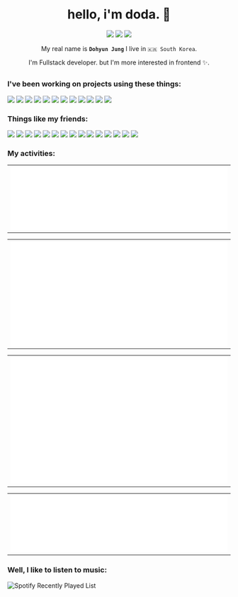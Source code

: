 <h1 align="center">hello, i'm doda. 👋</h1>

<p align="center">
  <a href="mailto:me@doda.dev"><img src="https://shields.io/badge/-e--mail-red?style=for-the-badge&logo=gmail&logoColor=fff&labelColor=333" /></a> <a href="https://github.com/ddarkr"><img src="https://shields.io/badge/-Github-181717?style=for-the-badge&logo=github&logoColor=fff&labelColor=333" /></a> <a href="https://gitlab.com/ddark"><img src="https://shields.io/badge/-Gitlab-FCA121?style=for-the-badge&logo=gitlab&logoColor=fff&labelColor=333" /></a>
</p>

<p align="center">My real name is <b><code>Dohyun Jung</code></b> I live in <code>🇰🇷 South Korea</code>.</p>

<p align="center">I'm Fullstack developer. but I'm more interested in frontend ✨.</p>

<h2></h2>

### I've been working on projects using these things:
<img src="https://img.shields.io/badge/-TypeScript-3178C6?style=flat-square&logo=TypeScript&logoColor=white" /> <img src="https://img.shields.io/badge/-React-20232a?style=flat-square&logo=React&logoColor=61DAFB" /> <img src="https://img.shields.io/badge/-Next.js-000?style=flat-square&logo=Next.js&logoColor=white" /> <img src="https://img.shields.io/badge/-Nest.js-E0234E?style=flat-square&logo=NestJS&logoColor=white" /> <img src="https://img.shields.io/badge/-Vue.js-4FC08D?style=flat-square&logo=Vue.js&logoColor=white" /> <img src="https://img.shields.io/badge/-Nuxt.js-00C58E?style=flat-square&logo=Nuxt.js&logoColor=white" /> <img src="https://img.shields.io/badge/-Laravel-FF2D20?style=flat-square&logo=Laravel&logoColor=white" /> <img src="https://img.shields.io/badge/-PHP-777BB4?style=flat-square&logo=PHP&logoColor=white" /> <img src="https://img.shields.io/badge/-Sass-CC6699?style=flat-square&logo=Sass&logoColor=white" /> <img src="https://img.shields.io/badge/-GraphQL-E10098?style=flat-square&logo=graphql&logoColor=white" /> <img src="https://img.shields.io/badge/-webpack-2b3a42?style=flat-square&logo=webpack&logoColor=8DD6F9" /> <img src="https://img.shields.io/badge/-styled_components-DB7093?style=flat-square&logo=styled-components&logoColor=white" />

### Things like my friends:

<img src="https://img.shields.io/badge/-Git-F05032?style=flat-square&logo=git&logoColor=white" /> <img src="https://img.shields.io/badge/-macOS-000?style=flat-square&logo=Apple&logoColor=white" /> <img src="https://img.shields.io/badge/-Ubuntu-E95420?style=flat-square&logo=Ubuntu&logoColor=white" /> <img src="https://img.shields.io/badge/-Brave_Browser-FB542B?style=flat-square&logo=brave&logoColor=white" /> <img src="https://img.shields.io/badge/-Prettier-F7B93E?style=flat-square&logo=prettier&logoColor=white" /> <img src="https://img.shields.io/badge/-Vercel-000?style=flat-square&logo=Vercel&logoColor=white" /> <img src="https://img.shields.io/badge/-AWS-232F3E?style=flat-square&logo=Amazon AWS&logoColor=white" /> <img src="https://img.shields.io/badge/-Android-3DDC84?style=flat-square&logo=Android&logoColor=fff" /> <img src="https://img.shields.io/badge/-Authy-EC1C24?style=flat-square&logo=Authy&logoColor=white" /> <img src="https://img.shields.io/badge/-Bitwarden-175DDC?style=flat-square&logo=Bitwarden&logoColor=white" /> <img src="https://img.shields.io/badge/-Cloudflare-F38020?style=flat-square&logo=Cloudflare&logoColor=white" /> <img src="https://img.shields.io/badge/-Notion-000?style=flat-square&logo=Notion&logoColor=white" /> <img src="https://img.shields.io/badge/-Figma-F24E1E?style=flat-square&logo=Figma&logoColor=white" /> <img src="https://img.shields.io/badge/-Notion-000?style=flat-square&logo=Notion&logoColor=white" /> <img src="https://img.shields.io/badge/-Docker-2496ED?style=flat-square&logo=Docker&logoColor=white" />

### My activities:

<table><tr><th><img src="https://github.com/ddarkr/ddarkr/blob/master/metrics/metrics.plugin.lines.svg" /></th></tr></table>

<table><tr><th><img src="https://github.com/ddarkr/ddarkr/blob/master/metrics/metrics.plugin.wakatime.svg" /></th></tr></table>

<table><tr><th><img src="https://github.com/ddarkr/ddarkr/blob/master/metrics/metrics.plugin.habits.charts.svg" /></th></tr></table>

<table><tr><th><img src="https://github.com/ddarkr/ddarkr/blob/master/metrics/metrics.plugin.languages.details.svg" /></th></tr></table>

### Well, I like to listen to music:
![Spotify Recently Played List](https://spotify-recently-played-readme.vercel.app/api?user=ahmuznmifb84sljq3jx6916y8&count=3)
